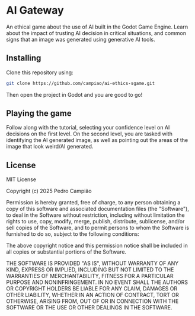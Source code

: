 # AI Gateway

An ethical game about the use of AI built in the Godot Game Engine. Learn about the impact of trusting AI decision in critical situations, and common signs that an image was generated using generative AI tools.

## Installing

Clone this repository using:
```bash
git clone https://github.com/campiao/ai-ethics-sgame.git
```
Then open the project in Godot and you are good to go!

## Playing the game

Follow along with the tutorial, selecting your confidence level on AI decisions on the first level. On the second level, you are tasked with identifying the AI generated image, as well as pointing out the areas of the image that look weird/AI generated.

## License
MIT License

Copyright (c) 2025 Pedro Campião

Permission is hereby granted, free of charge, to any person obtaining a copy
of this software and associated documentation files (the "Software"), to deal
in the Software without restriction, including without limitation the rights
to use, copy, modify, merge, publish, distribute, sublicense, and/or sell
copies of the Software, and to permit persons to whom the Software is
furnished to do so, subject to the following conditions:

The above copyright notice and this permission notice shall be included in all
copies or substantial portions of the Software.

THE SOFTWARE IS PROVIDED "AS IS", WITHOUT WARRANTY OF ANY KIND, EXPRESS OR
IMPLIED, INCLUDING BUT NOT LIMITED TO THE WARRANTIES OF MERCHANTABILITY,
FITNESS FOR A PARTICULAR PURPOSE AND NONINFRINGEMENT. IN NO EVENT SHALL THE
AUTHORS OR COPYRIGHT HOLDERS BE LIABLE FOR ANY CLAIM, DAMAGES OR OTHER
LIABILITY, WHETHER IN AN ACTION OF CONTRACT, TORT OR OTHERWISE, ARISING FROM,
OUT OF OR IN CONNECTION WITH THE SOFTWARE OR THE USE OR OTHER DEALINGS IN THE
SOFTWARE.
